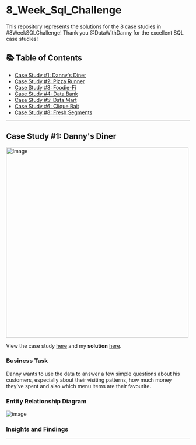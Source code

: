 # 8_Week_Sql_Challenge
This repository represents the solutions for the 8 case studies in #8WeekSQLChallenge!  Thank you  @DataWithDanny for the excellent SQL case studies! 
## 📚 Table of Contents
- [Case Study #1: Danny's Diner](#case-study-1-dannys-diner)
- [Case Study #2: Pizza Runner](#case-study-2-pizza-runner)
- [Case Study #3: Foodie-Fi](#case-study-3-foodie-fi)
- [Case Study #4: Data Bank](#case-study-4-data-bank)
- [Case Study #5: Data Mart](#case-study-5-data-mart)
- [Case Study #6: Clique Bait](#case-study-6-clique-bait)
- [Case Study #8: Fresh Segments](#case-study-8-fresh-segments)

***

## Case Study #1: Danny's Diner 
<img src="https://user-images.githubusercontent.com/81607668/127727503-9d9e7a25-93cb-4f95-8bd0-20b87cb4b459.png" alt="Image" width="500" height="520">

View the case study [here](https://8weeksqlchallenge.com/case-study-1/) and my **solution** [here](https://github.com/katiehuangx/8-Week-SQL-Challenge/tree/main/Case%20Study%20%231%20-%20Danny's%20Diner).

### Business Task
Danny wants to use the data to answer a few simple questions about his customers, especially about their visiting patterns, how much money they’ve spent and also which menu items are their favourite. 

### Entity Relationship Diagram

![image](https://user-images.githubusercontent.com/81607668/127271130-dca9aedd-4ca9-4ed8-b6ec-1e1920dca4a8.png)

### Insights and Findings

***

